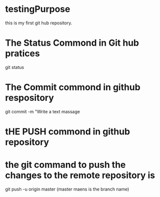 # testingPurpose
this is my first git hub repository.

# The Status  Commond in Git hub pratices
 
 git status

 # The Commit commond in github respository

 git commit -m "Write a text massage

 # tHE PUSH commond in github repository

 # the git command to push the changes to the remote repository is 
  
  git push -u origin master (master maens is the branch name)      

